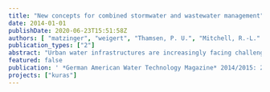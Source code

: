 ```yaml
---
title: "New concepts for combined stormwater and wastewater management"
date: 2014-01-01
publishDate: 2020-06-23T15:51:58Z
authors: [ "matzinger", "weigert", "Thamsen, P. U.", "Mitchell, R.-L." ]
publication_types: ["2"]
abstract: "Urban water infrastructures are increasingly facing challenges resulting from climate change and demographic developments. Using Berlin as an example, the project KURAS, which is supported by the Federal German Ministry for Education and Research, aims at demonstrating how the future waste water disposal, water quality, urban climate and quality of life in the city can be improved through intelligently coupled storm water and waste water management. The project consists of a network of partners from research and industry as well as Berlin decision makers (eight research institutions, four industrial partners, two public authorities and one public utility, responsible for drinking water supply and wastewater disposal)."
featured: false
publication: ' *German American Water Technology Magazine* 2014/2015: 20-21'
projects: ["kuras"]
---
```


